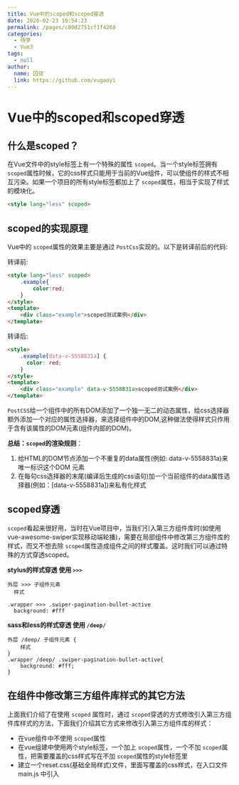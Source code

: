 ```yaml
---
title: Vue中的scoped和scoped穿透
date: 2020-02-23 10:54:23
permalink: /pages/c80d2751cf1f4268
categories: 
  - 待学
  - Vue3
tags: 
  - null
author: 
  name: 囚徒
  link: https://github.com/xugaoyi
---
```

# Vue中的scoped和scoped穿透

## 什么是scoped？

在Vue文件中的style标签上有一个特殊的属性 `scoped`。当一个style标签拥有 `scoped`属性时候，它的css样式只能用于当前的Vue组件，可以使组件的样式不相互污染。如果一个项目的所有style标签都加上了 `scoped`属性，相当于实现了样式的模块化。

<!-- more -->

```html
<style lang="less" scoped>
```

## scoped的实现原理

Vue中的 `scoped`属性的效果主要是通过 `PostCss`实现的。以下是转译前后的代码:

转译前:

```html
<style lang="less" scoped>
    .example{
        color:red;
    }
</style>
<template>
    <div class="example">scoped测试案例</div>
</template>
```

转译后:

```html
<style>
    .example[data-v-5558831a] {
      color: red;
    }
</style>
<template>
    <div class="example" data-v-5558831a>scoped测试案例</div>
</template>
```

`PostCSS`给一个组件中的所有DOM添加了一个独一无二的动态属性，给css选择器额外添加一个对应的属性选择器，来选择组件中的DOM,这种做法使得样式只作用于含有该属性的DOM元素(组件内部的DOM)。

**总结：`scoped`的渲染规则**：

1. 给HTML的DOM节点添加一个不重复的data属性(例如: data-v-5558831a)来唯一标识这个DOM 元素
2. 在每句css选择器的末尾(编译后生成的css语句)加一个当前组件的data属性选择器(例如：[data-v-5558831a])来私有化样式

## scoped穿透

`scoped`看起来很好用，当时在Vue项目中，当我们引入第三方组件库时(如使用vue-awesome-swiper实现移动端轮播)，需要在局部组件中修改第三方组件库的样式，而又不想去除 `scoped`属性造成组件之间的样式覆盖。这时我们可以通过特殊的方式穿透scoped。

**stylus的样式穿透 使用 `>>>`**

```stylus
外层 >>> 子组件元素
  样式
      
.wrapper >>> .swiper-pagination-bullet-active
  background: #fff
```

**sass和less的样式穿透 使用 `/deep/`**

```less
外层 /deep/ 子组件元素 {
    样式
}
.wrapper /deep/ .swiper-pagination-bullet-active{
    background: #fff;
}
```

## 在组件中修改第三方组件库样式的其它方法

上面我们介绍了在使用 `scoped` 属性时，通过 `scoped`穿透的方式修改引入第三方组件库样式的方法，下面我们介绍其它方式来修改引入第三方组件库的样式：

* 在vue组件中不使用 `scoped`属性
* 在vue组建中使用两个style标签，一个加上 `scoped`属性，一个不加 `scoped`属性，把需要覆盖的css样式写在不加 `scoped`属性的style标签里
* 建立一个reset.css(基础全局样式)文件，里面写覆盖的css样式，在入口文件main.js 中引入
